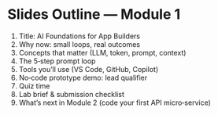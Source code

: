 # Slides Outline — Module 1

1) Title: AI Foundations for App Builders  
2) Why now: small loops, real outcomes  
3) Concepts that matter (LLM, token, prompt, context)  
4) The 5‑step prompt loop  
5) Tools you’ll use (VS Code, GitHub, Copilot)  
6) No‑code prototype demo: lead qualifier  
7) Quiz time  
8) Lab brief & submission checklist  
9) What’s next in Module 2 (code your first API micro‑service)
